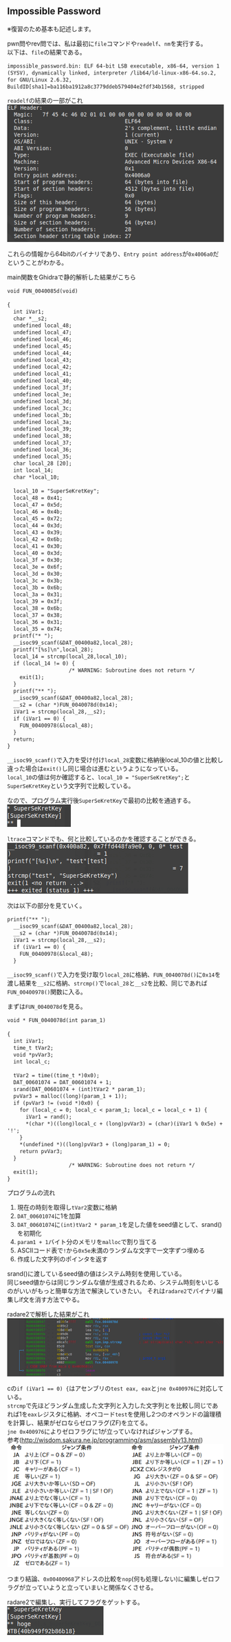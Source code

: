 ## Impossible Password
※復習のため基本も記述します。  

pwn問やrev問では、私は最初に`file`コマンドや`readelf`、`nm`を実行する。  
以下は、`file`の結果である。  
```
impossible_password.bin: ELF 64-bit LSB executable, x86-64, version 1 (SYSV), dynamically linked, interpreter /lib64/ld-linux-x86-64.so.2, for GNU/Linux 2.6.32, BuildID[sha1]=ba116ba1912a8c3779ddeb579404e2fdf34b1568, stripped
```

`readelf`の結果の一部がこれ  
![](images/impossiblepassword/1.png)

これらの情報から64bitのバイナリであり、`Entry point address`が`0x4006a0`だということがわかる。  

main関数をGhidraで静的解析した結果がこちら  
```
void FUN_0040085d(void)

{
  int iVar1;
  char *__s2;
  undefined local_48;
  undefined local_47;
  undefined local_46;
  undefined local_45;
  undefined local_44;
  undefined local_43;
  undefined local_42;
  undefined local_41;
  undefined local_40;
  undefined local_3f;
  undefined local_3e;
  undefined local_3d;
  undefined local_3c;
  undefined local_3b;
  undefined local_3a;
  undefined local_39;
  undefined local_38;
  undefined local_37;
  undefined local_36;
  undefined local_35;
  char local_28 [20];
  int local_14;
  char *local_10;
  
  local_10 = "SuperSeKretKey";
  local_48 = 0x41;
  local_47 = 0x5d;
  local_46 = 0x4b;
  local_45 = 0x72;
  local_44 = 0x3d;
  local_43 = 0x39;
  local_42 = 0x6b;
  local_41 = 0x30;
  local_40 = 0x3d;
  local_3f = 0x30;
  local_3e = 0x6f;
  local_3d = 0x30;
  local_3c = 0x3b;
  local_3b = 0x6b;
  local_3a = 0x31;
  local_39 = 0x3f;
  local_38 = 0x6b;
  local_37 = 0x38;
  local_36 = 0x31;
  local_35 = 0x74;
  printf("* ");
  __isoc99_scanf(&DAT_00400a82,local_28);
  printf("[%s]\n",local_28);
  local_14 = strcmp(local_28,local_10);
  if (local_14 != 0) {
                    /* WARNING: Subroutine does not return */
    exit(1);
  }
  printf("** ");
  __isoc99_scanf(&DAT_00400a82,local_28);
  __s2 = (char *)FUN_0040078d(0x14);
  iVar1 = strcmp(local_28,__s2);
  if (iVar1 == 0) {
    FUN_00400978(&local_48);
  }
  return;
}
```

`__isoc99_scanf()`で入力を受け付け`local_28`変数に格納後local_10の値と比較し違った場合は`exit()`し同じ場合は進むというようになっている。  
`local_10`の値は何か確認すると、`local_10 = "SuperSeKretKey";`と`SuperSeKretKey`という文字列で比較している。  

なので、プログラム実行後`SuperSeKretKey`で最初の比較を通過する。  
![](images/impossiblepassword/2.png)

`ltrace`コマンドでも、何と比較しているのかを確認することができる。  
![](images/impossiblepassword/3.png)

次は以下の部分を見ていく。  
```
printf("** ");
  __isoc99_scanf(&DAT_00400a82,local_28);
  __s2 = (char *)FUN_0040078d(0x14);
  iVar1 = strcmp(local_28,__s2);
  if (iVar1 == 0) {
    FUN_00400978(&local_48);
  }
```
`__isoc99_scanf()`で入力を受け取り`local_28`に格納、`FUN_0040078d()`に`0x14`を渡し結果を`__s2`に格納、`strcmp()`で`local_28`と`__s2`を比較、同じであれば`FUN_00400978()`関数に入る。  

まずは`FUN_0040078d`を見る。  
```
void * FUN_0040078d(int param_1)

{
  int iVar1;
  time_t tVar2;
  void *pvVar3;
  int local_c;
  
  tVar2 = time((time_t *)0x0);
  DAT_00601074 = DAT_00601074 + 1;
  srand(DAT_00601074 + (int)tVar2 * param_1);
  pvVar3 = malloc((long)(param_1 + 1));
  if (pvVar3 != (void *)0x0) {
    for (local_c = 0; local_c < param_1; local_c = local_c + 1) {
      iVar1 = rand();
      *(char *)((long)local_c + (long)pvVar3) = (char)(iVar1 % 0x5e) + '!';
    }
    *(undefined *)((long)pvVar3 + (long)param_1) = 0;
    return pvVar3;
  }
                    /* WARNING: Subroutine does not return */
  exit(1);
}
```
プログラムの流れ  
1. 現在の時刻を取得し`tVar2`変数に格納
2. `DAT_00601074`に1を加算
3. `DAT_00601074`に`(int)tVar2 * param_1`を足した値をseed値として、srand()を初期化
4. `param1 + 1`バイト分のメモリを`malloc`で割り当てる
5. ASCIIコード表で`!`から`0x5e`未満のランダムな文字で一文字ずつ埋める
6. 作成した文字列のポインタを返す

srand()に渡しているseed値の値はシステム時刻を使用している。  
同じseed値からは同じランダムな値が生成されるため、システム時刻をいじるのがいいがもっと簡単な方法で解決していきたい。  それは`radare2`でバイナリ編集しif文を消す方法でやる。  

radare2で解析した結果がこれ  
![](images/impossiblepassword/4.png)

cの`if (iVar1 == 0) {`はアセンブリの`test eax, eax`と`jne 0x400976`に対応している。  
`strcmp`で先ほどランダム生成した文字列と入力した文字列とを比較し同じであれば1を`eax`レジスタに格納、オペコード`test`を使用し2つのオペランドの論理積を計算し、結果がゼロならゼロフラグ(ZF)を立てる。  
`jne 0x400976`によりゼロフラグに1が立っていなければジャンプする。  
参考(http://wisdom.sakura.ne.jp/programming/asm/assembly13.html)  
![](images/impossiblepassword/6.png)

つまり結論、`0x00400968`アドレスの比較を`nop`(何も処理しない)に編集しゼロフラグが立っていようと立っていまいと関係なくさせる。  

radare2で編集し、実行してフラグをゲットする。  
![](images/impossiblepassword/5.png)
